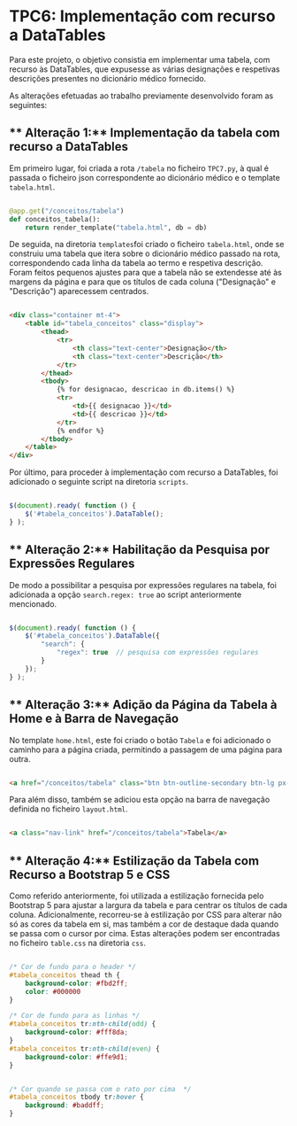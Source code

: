 # TPC6: Implementação com recurso a DataTables

Para este projeto, o objetivo consistia em implementar uma tabela, com recurso às DataTables, que expusesse as várias designações e respetivas descrições presentes no dicionário médico fornecido.

As alterações efetuadas ao trabalho previamente desenvolvido foram as seguintes:

## ** Alteração 1:** Implementação da tabela com recurso a DataTables

Em primeiro lugar, foi criada a rota `/tabela` no ficheiro `TPC7.py`, à qual é passada o ficheiro json correspondente ao dicionário médico e o template `tabela.html`.

```python

@app.get("/conceitos/tabela")
def conceitos_tabela():
    return render_template("tabela.html", db = db)

```

De seguida, na diretoria `templates`foi criado o ficheiro `tabela.html`, onde se construiu uma tabela que itera sobre o dicionário médico passado na rota, correspondendo cada linha da tabela ao termo e respetiva descrição. Foram feitos pequenos ajustes para que a tabela não se extendesse até às margens da página e para que os títulos de cada coluna ("Designação" e "Descrição") aparecessem centrados.

```html

<div class="container mt-4"> 
    <table id="tabela_conceitos" class="display">
        <thead>
            <tr>
                <th class="text-center">Designação</th>
                <th class="text-center">Descrição</th>
            </tr>
        </thead>
        <tbody>
            {% for designacao, descricao in db.items() %}
            <tr> 
                <td>{{ designacao }}</td>
                <td>{{ descricao }}</td>
            </tr>
            {% endfor %}
        </tbody>
    </table>
</div>

```

Por último, para proceder à implementação com recurso a DataTables, foi adicionado o seguinte script na diretoria `scripts`.

```javascript

$(document).ready( function () {
    $('#tabela_conceitos').DataTable();
} );

```

## ** Alteração 2:** Habilitação da Pesquisa por Expressões Regulares

De modo a possibilitar a pesquisa por expressões regulares na tabela, foi adicionada a opção `search.regex: true` ao script anteriormente mencionado.

```javascript

$(document).ready( function () {
    $('#tabela_conceitos').DataTable({
        "search": {
            "regex": true  // pesquisa com expressões regulares
        }
    });
} );

```

## ** Alteração 3:** Adição da Página da Tabela à Home e à Barra de Navegação

No template `home.html`, este foi criado o botão `Tabela` e foi adicionado o caminho para a página criada, permitindo a passagem de uma página para outra.

```html

<a href="/conceitos/tabela" class="btn btn-outline-secondary btn-lg px-4">Tabela</a>

```

Para além disso, também se adiciou esta opção na barra de navegação definida no ficheiro `layout.html`.

```html

<a class="nav-link" href="/conceitos/tabela">Tabela</a>

```


## ** Alteração 4:** Estilização da Tabela com Recurso a Bootstrap 5 e CSS

Como referido anteriormente, foi utilizada a estilização fornecida pelo Bootstrap 5 para ajustar a largura da tabela e para centrar os títulos de cada coluna. Adicionalmente, recorreu-se à estilização por CSS para alterar não só as cores da tabela em si, mas também a cor de destaque dada quando se passa com o cursor por cima. Estas alterações podem ser encontradas no ficheiro `table.css` na diretoria `css`.

```css

/* Cor de fundo para o header */
#tabela_conceitos thead th {
    background-color: #fbd2ff;
    color: #000000
}

/* Cor de fundo para as linhas */
#tabela_conceitos tr:nth-child(odd) {
    background-color: #fff8da;
}
#tabela_conceitos tr:nth-child(even) {
    background-color: #ffe9d1;
}


/* Cor quando se passa com o rato por cima  */
#tabela_conceitos tbody tr:hover {
    background: #baddff;
}

```